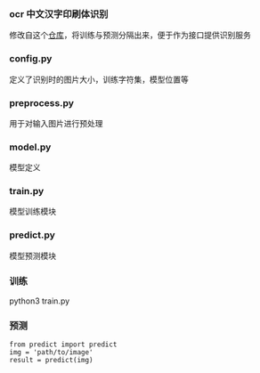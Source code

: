 ### ocr 中文汉字印刷体识别
修改自这个[仓库](https://github.com/soloice/Chinese-Character-Recognition)，将训练与预测分隔出来，便于作为接口提供识别服务

### config.py
定义了识别时的图片大小，训练字符集，模型位置等

### preprocess.py
用于对输入图片进行预处理

### model.py
模型定义

### train.py
模型训练模块

### predict.py
模型预测模块

### 训练
python3 train.py

### 预测
```
from predict import predict
img = 'path/to/image'
result = predict(img)
```
